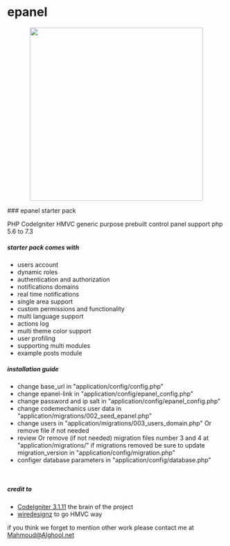 # epanel
<p align="center"><img src="https://develop.netmechanics.net/uploads/epanel.png" width="400"></p>
### epanel starter pack

PHP CodeIgniter HMVC generic purpose prebuilt control panel
support php 5.6 to 7.3
<h5>starter pack comes with</h5>
<ul>
    <li>users account</li>
    <li>dynamic roles</li>
    <li>authentication and authorization</li>
    <li>notifications domains</li>
    <li>real time notifications</li>
    <li>single area support</li>
    <li>custom permissions and functionality</li>
    <li>multi language support</li>
    <li>actions log</li>
    <li>multi theme color support</li>
    <li>user profiling</li>
    <li>supporting multi modules</li>
    <li>example posts module</li>
</ul>

<h5>installation guide</h5>

<ul>
    <li>change base_url in "application/config/config.php"</li>
    <li>change epanel-link in "application/config/epanel_config.php"</li>
    <li>change password and ip salt in "application/config/epanel_config.php"</li>
    <li>change codemechanics user data in "application/migrations/002_seed_epanel.php"</li>
    <li>change users in "application/migrations/003_users_domain.php" Or remove file if not needed</li>
    <li>review Or remove (if not needed) migration files number 3 and 4 at "application/migrations/" if migrations removed be sure to update migration_version in "application/config/migration.php" </li>
    <li>configer database parameters in "application/config/database.php"</li>
    

</ul>

<br/>
<h5>credit to</h5>
<ul>
    <li><a href="https://codeigniter.com/" target="_blank">CodeIgniter 3.1.11</a> the brain of the project</li>
    <li><a href="https://bitbucket.org/wiredesignz/codeigniter-modular-extensions-hmvc" target="_blank">wiredesignz</a> to go HMVC way </li>
</ul>

 <span>if you think we forget to mention other work please contact me at Mahmoud@Alghool.net